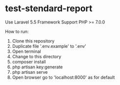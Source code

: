 # test-stendard-report

Use Laravel 5.5 Framework
Support PHP >= 7.0.0

How to run:
1. Clone this repository
2. Duplicate file '.env.example' to '.env'
3. Open terminal
4. Change to this directory
5. composer install
6. php artisan key:generate
7. php artisan serve
8. Open browser go to 'localhost:8000' as for default
